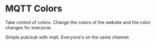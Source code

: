 # MQTT Colors

Take control of colors. Change the colors of the website and the color changes for everyone.

Simple pub/sub with mqtt. Everyone's on the same channel.